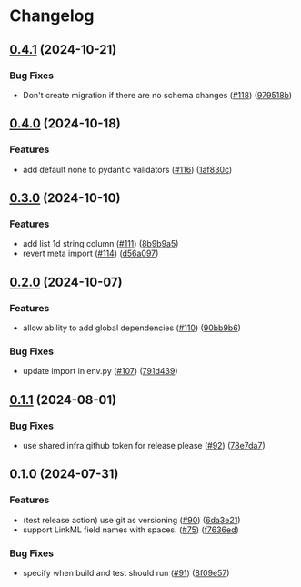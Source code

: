 # Changelog

## [0.4.1](https://github.com/chanzuckerberg/platformics/compare/v0.4.0...v0.4.1) (2024-10-21)


### Bug Fixes

* Don't create migration if there are no schema changes ([#118](https://github.com/chanzuckerberg/platformics/issues/118)) ([979518b](https://github.com/chanzuckerberg/platformics/commit/979518b76f79894ee1d798b966d0279f04d292ab))

## [0.4.0](https://github.com/chanzuckerberg/platformics/compare/v0.3.0...v0.4.0) (2024-10-18)


### Features

* add default none to pydantic validators ([#116](https://github.com/chanzuckerberg/platformics/issues/116)) ([1af830c](https://github.com/chanzuckerberg/platformics/commit/1af830ce8d760b33cce270b6b7349536e9707670))

## [0.3.0](https://github.com/chanzuckerberg/platformics/compare/v0.2.0...v0.3.0) (2024-10-10)


### Features

* add list 1d string column ([#111](https://github.com/chanzuckerberg/platformics/issues/111)) ([8b9b9a5](https://github.com/chanzuckerberg/platformics/commit/8b9b9a569fe9d9abfea631f5bedc3e24d7cdc840))
* revert meta import ([#114](https://github.com/chanzuckerberg/platformics/issues/114)) ([d56a097](https://github.com/chanzuckerberg/platformics/commit/d56a0973bc70daf6612877f087c6ff495e462ef8))

## [0.2.0](https://github.com/chanzuckerberg/platformics/compare/v0.1.1...v0.2.0) (2024-10-07)


### Features

* allow ability to add global dependencies ([#110](https://github.com/chanzuckerberg/platformics/issues/110)) ([90bb9b6](https://github.com/chanzuckerberg/platformics/commit/90bb9b6611867c31839fa5b0766739ea65767526))


### Bug Fixes

* update import in env.py ([#107](https://github.com/chanzuckerberg/platformics/issues/107)) ([791d439](https://github.com/chanzuckerberg/platformics/commit/791d43942f756bbb70f8358206b9990f50a0c6da))

## [0.1.1](https://github.com/chanzuckerberg/platformics/compare/v0.1.0...v0.1.1) (2024-08-01)


### Bug Fixes

* use shared infra github token for release please ([#92](https://github.com/chanzuckerberg/platformics/issues/92)) ([78e7da7](https://github.com/chanzuckerberg/platformics/commit/78e7da7499c0879d1edebbd2535c0ea3fac6a2e2))

## 0.1.0 (2024-07-31)


### Features

* (test release action) use git as versioning ([#90](https://github.com/chanzuckerberg/platformics/issues/90)) ([6da3e21](https://github.com/chanzuckerberg/platformics/commit/6da3e21f534c6dee857ddb5f455de50d4fe99227))
* support LinkML field names with spaces. ([#75](https://github.com/chanzuckerberg/platformics/issues/75)) ([f7636ed](https://github.com/chanzuckerberg/platformics/commit/f7636eddd07642adc248439dd0811cffa0ba6628))


### Bug Fixes

* specify when build and test should run ([#91](https://github.com/chanzuckerberg/platformics/issues/91)) ([8f09e57](https://github.com/chanzuckerberg/platformics/commit/8f09e57ccb9c4fe3f629175488e962433dc998ed))
